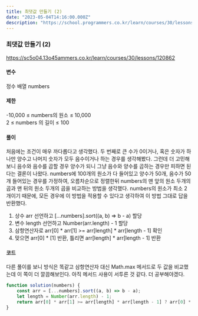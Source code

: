 ```yaml
---
title: 최댓값 만들기 (2)
date: "2023-05-04T14:16:00.000Z"
description: "https://school.programmers.co.kr/learn/courses/30/lessons/120862"
---
```

### 최댓값 만들기 (2)    
https://sc5o04.13o45ammers.co.kr/learn/courses/30/lessons/120862    
    
#### 변수    
정수 배열 numbers    
    
#### 제한    
-10,000 ≤ numbers의 원소 ≤ 10,000    
2 ≤ numbers 의 길이 ≤ 100    
    
#### 풀이    
처음에는 조건이 매우 까다롭다고 생각했다. 두 번째로 큰 수가 0이거나, 혹은 숫자가 하나만 양수고 나머지 숫자가 모두 음수이거나 하는 경우를 생각해봤다. 그런데 더 고민해보니 음수와 음수를 곱할 경우 양수가 되니 그냥 음수와 양수를 곱하는 경우만 피하면 된다는 결론이 나왔다. numbers에 100개의 원소가 다 들어있고 양수가 50개, 음수가 50개 들어있는 경우를 가정하여, 오름차순으로 정렬한뒤 numbers의 맨 앞의 원소 두개의 곱과 맨 뒤의 원소 두개의 곱을 비교하는 방법을 생각했다. numbers의 원소가 최소 2개이기 때문에, 모든 경우에 이 방법을 적용할 수 있다고 생각하여 이 방법 그대로 답을 반환했다.    
1. 상수 arr 선언하고 [...numbers].sort((a, b) => b - a) 할당    
2. 변수 length 선언하고 Number(arr.length) - 1 할당    
3. 삼항연산자로 arr[0] * arr[1] >= arr[length] * arr[length - 1] 확인    
4. 맞으면 arr[0] * [1] 반환, 틀리면 arr[length] * arr[length - 1] 반환    
    
#### 코드    
다른 풀이를 보니 방식은 똑같고 삼항연산자 대신 Math.max 메서드로 두 값을 비교했는데 이 쪽이 더 깔끔해보인다. 아직 메서드 사용이 서투른 것 같다. 더 공부해야겠다.    
```JavaScript
function solution(numbers) {
    const arr = [...numbers].sort((a, b) => b - a);
    let length = Number(arr.length) - 1;
    return arr[0] * arr[1] >= arr[length] * arr[length - 1] ? arr[0] * arr[1] : arr[length] * arr[length - 1];
}
```